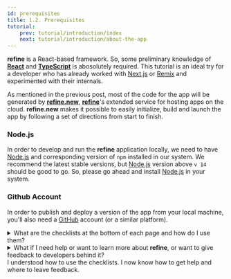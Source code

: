 ```yaml
---
id: prerequisites
title: 1.2. Prerequisites
tutorial:
    prev: tutorial/introduction/index
    next: tutorial/introduction/about-the-app
---
```


**refine** is a React-based framework. So, some preliminary knowledge of [**React**](https://react.dev/learn) and [**TypeScript**](https://www.typescriptlang.org) is abosolutely required. This tutorial is an ideal try for a developer who has already worked with [Next.js](https://nextjs.org) or [Remix](https://remix.run/docs/en/1.16.0/tutorials/blog) and experimented with their internals.

As mentioned in the previous post, most of the code for the app will be generated by [**refine.new**](https://refine.new), [**refine**](https://refine.dev/docs/tutorial/introduction/index/)'s extended service for hosting apps on the cloud. **refine.new** makes it possible to easily initialize, build and launch the app by following a set of directions from start to finish.


### Node.js

In order to develop and run the **refine** application locally, we need to have [Node.js](https://nodejs.org/en) and corresponding version of `npm` installed in our system. We recommend the latest stable versions, but [Node.js](https://nodejs.org/en) version above `v 14` should be good to go. So, please go ahead and install [Node.js](https://nodejs.org/en) in your system.


### Github Account
In order to publish and deploy a version of the app from your local machine, you'll also need a [GitHub](https://github.com/) account (or a similar platform).

<details>
<summary>What are the checklists at the bottom of each page and how do I use them?</summary>

A clickable task checklist is waiting for you at the end of each page to measure your understanding of the content. Check these items off to see your progress in the Tutorial Tracker.

(This data is only saved to your browser’s local storage, and is not available elsewhere. No data is sent to, nor stored by **refine**.)

</details>

<details>
<summary>What if I need help or want to learn more about <strong>refine</strong>, or want to give feedback to developers behind it?</summary>

-   [Join the Discord Community](https://discord.gg/refine) – it is the easiest way to get help, all questions are usually answered in about 30 minutes.
-   [GitHub Discussions](https://github.com/refinedev/refine/discussions) – ask anything about the project or give feedback, we'd love to hear your thoughts!

</details>

<!-- <details>
<summary>What is the mini-quiz at the bottom of each page?</summary>

The mini-quiz at the bottom of each page is a quick way to test your understanding of the content. It is not required to complete the tutorial, but it is recommended to take it to make sure you understand the content.

</details> -->

<Checklist>

<ChecklistItem id="prequisite-looks-great">
I understood how to use the checklists.
</ChecklistItem>
<ChecklistItem id="prequisite-looks-great-2">
I now know how to get help and where to leave feedback.
</ChecklistItem>

</Checklist>
